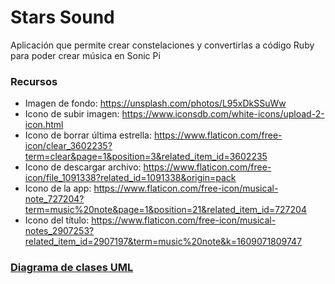 # Stars Sound
Aplicación que permite crear constelaciones y convertirlas a código Ruby para poder crear música en Sonic Pi

### Recursos
* Imagen de fondo: https://unsplash.com/photos/L95xDkSSuWw
* Icono de subir imagen: https://www.iconsdb.com/white-icons/upload-2-icon.html
* Icono de borrar última estrella: https://www.flaticon.com/free-icon/clear_3602235?term=clear&page=1&position=3&related_item_id=3602235
* Icono de descargar archivo: https://www.flaticon.com/free-icon/file_1091338?related_id=1091338&origin=pack
* Icono de la app: https://www.flaticon.com/free-icon/musical-note_727204?term=music%20note&page=1&position=21&related_item_id=727204
* Icono del título: https://www.flaticon.com/free-icon/musical-notes_2907253?related_item_id=2907197&term=music%20note&k=1609071809747

### [Diagrama de clases UML](https://viewer.diagrams.net/?highlight=0000ff&edit=_blank&layers=1&nav=1&title=StarsSound.drawio#R7V1bc5s6EP41nkkf7OHqy2PstD05pz3NSXrLU0cxiq0pRhRwE%2FfXnxWIm2Rs7ODgOOpkGrQSC2i%2FXa0%2BCdIxJ4vH9wHy5x%2Bpg92OoTmPHfOiYxj6wB7CLyZZJZKRqSeCWUAc3igX3JA%2FmAs1Ll0SB4elhhGlbkT8snBKPQ9Po5IMBQF9KDe7p275qj6aYUlwM0WuLP1GnGieSIfGIJf%2Fhclsnl5Z74%2BSmgVKG%2FMnCefIoQ8Fkfm2Y04CSqPkaPE4wS7rvLRfvl2uvrkffvbf%2F%2F1f%2BAt9Gf%2Fz%2Bd%2Bv3UTZu11OyR4hwF60t%2BrLiCDt03z%2B0e3f%2Fng%2Fo%2Bj66xU%2FRfuN3CXvr7PzNyD4DCa6ogQulzx6tEr7M3wgCxd5UBrfUy%2B64TXQG2PkkpkHx1O4TRyA4DcOIgKmOOcVEfVBOp0T1%2FmAVnTJHiaM0PRnWhrPaUD%2BgFrkQpUOAqgOIo4qo19qccPOBLEG0gCH0OYq7SE9E31AYcTbTKnrIj8kd%2FENsyYLFMyIN6ZRRBepIrr0HOzwUmbyuBAF9GcGInY%2B7zx4SvwooG2LqfQMP%2BB4mC5wFKzgPK7F0LhdHnLE6iMumxfROuRCxL1klunK1F%2BDVyFvBg%2Bd6zf5adyndWvN9fprrgcWKF0OuWBoD0V4zLotLOIPDgqPlotiVO6AUF1C6EdEvNg%2F2S%2B4IfPxHGxxdblgkQC0Jb%2Bzigly3TuGMRJG2ANcGpqbHQrgBjtGBSC7%2BD6qhHHooynxZh%2FiNhdWLrnm%2FcVEFM69d2MIzYnjYC%2BGWIQilKCQ4cpnfhZ3qD2GH%2Bj2idazOzbc0ATKel6GH9Y8iCbUAzQiEmMMA8QfMIN5PUBWBwIZkKuy3bfh0baq4VgCxq4osCQUSLZzSRyU5tEijx2iw24x7AJMxNSllvzMDH3R1SVrm7K1zTWWddEdhjAakohQpj9I2goWb8uow5pBZnggm9qSTf3lnUumxeHnrODsbwpOXTo02d3dsb6D%2FAEUUrgsJBQBhsCUaHmzqX08ymkzHA8zZxVXyW4t1T6HmJprV3GkHuSG9SA3Mg6Eub6EuTGZqUTn2ROddFwxa8Yg%2B%2FTznDWJDnbIcqHQ2XoartAqodWU0HqzgERbgbUtsJqjoQJrBVjlTBMyO7RgwHKTdKdYgtwNe04mm5VazPL0qADwwqRDxO8dR0oyGRgD%2FGYxXibUpYD3C4%2FGfgFXPGdsF0ioH6d3IHlH2IPGQHJQOI8hpsdV0CHfWQ3kc7x4W6y7eOSnJaVVWnokUeE0KN0WavKTWCE9J3lW7EgsWx20QifRZTDFNcY98FlIwXfPLDketZ5RwmPXtKvxGGAXReR3%2BYk24J9HtQz7ozL2B4IHJc%2Bch8J3FXose7OepEs26Ekb0vv7EJfaNOY6csKswN8g%2BM0jArW9fvzYFdWiIomjfAKsASVoVWjBp7yVD2WNzPJD6dpO9y60h4PkDpr1sYHysQP6WF%2B52CFdbLPHHImHDSUPS5a5Ltmk4x5N8XgJTuRJbqcmLs8%2FyzaNmhOX17D4NZKAq1a%2FDsBaJwHieJe%2FUpdQ619NmrXtBTBDpnyzZSZhZHryOhhXU2MhzKGfvAncxE%2B1rrUDlNpe2EoDQgFLF9jFkcpsjiezsa1RzXHk5BMbQ14%2FUJTss8yYj3ImbIuI33cmbGvNzYQbw7q8eemL71LkqNDc2sYDFYpzeK5bHVPBtCn6MfF%2BFXWfiX%2B0zd34R6H9YfhHQ15Fg9AahB%2BRh2YxJ3N2Q1gEgeFAnnSp8eDwqbourukqFrIAX3mBqhtDFIIR4yoELBOYeyNvitfTFOzM2MUYIwnyOL9nGuCYZ%2FJMcxBKfvB6yQejYg3raOhJeX1Fsp6iJ3c1a%2Bv0pLz4AIP6JffuEpWIHIe58Fnix7H%2FFqudmIliA0PcqljFtt0zbxeYSeX6NTHSNu%2BYDmNCaqOSmDaSmL4uJDF1Q8grSGJMebGl20nXPB6FBCWRrtZKGTxUrKqOBcebppiGSlOaN2vbaYopLyVkq6hxupG5%2BKTo2ZOSQ1esqUJ28l1MV26l%2FEV8bRD%2FWiI3TJMhGs1xoLKbvaDVenZT471jmdncMvyXc4WcBo3ZTWeG09wIu3f04W0uGMcCqEiR8VT2cgMpWSbJLK72ifyjbg2F%2FGQkpB11CUhIKoabNW1lILmmriXckgClwy0LmTV49zgZLTjtlhBRk4uPE%2FAkN9aNDET8Ayz8ap3ssyd7%2BfVm0rv7RDylsHw2U9V4C6LKVOlo%2FVJt1YzrdwflgPJslpOpyymbBRKvkl8spH6iTeWMq870NcsHN1t6pynkelisMX8VUp4KC2mIGDWDE7Mc1y3t2ZAic5gT5P1G4c1aMlrxGYfnM0aD8thce6rxGugMmZxlFEW2D%2FzuvbgTvNuRVmrCUlFNUKqiwvFSGilCFaXRpFnbpjQsmat0AvRQtQk8XX3Zlejo9XqVJRUDaoOlbZLCqkFrKpKibgaqZyN8ygiIOWhtkiKDRpWm4ycprHX7tE%2BEpEj85mRICqsGV%2FliSYottnrZJIUlM4GKpGgCFidHUlgyEZnkhIqdqERhraCzR%2F7RF%2FIEYx1bsC4RNMTd0qfHTljrd4xenfu%2Bi%2BP9374vUBOQt4Pp3CubxQPfVtOUnYfIZjaJ9g9GVahNogcw66htqkLmIbPdF5yuOCu5fZGACJblN9KVpzcCibYJCbvGTKRVQiJ7v6yr9TQje6ssflmsp%2BuDzpbXzFjpCgcEuoulUE28R7b184dVLNRh2ZCh8IlCU8xd6pIhI5FV2fmVsda5EPuEN2zYp7Vhwz7lDRtbbPWyuRBbbdjYkwvZAouT40L68nwiXs%2F%2BETK79HwHS4BRtMgz0iJbN2n0T54G6cuTo8IS7nVVQHuFU5p%2BM%2FssxHGqsSlNuhNJkRdNmtVumbwYyPssYLBa%2BmdvOoPSp%2FUmRudc4%2F%2FDSFomJsqVzLN7CbFh1tcxuCi%2BLsv2eqg3RvZCVNvcx8DYHiiOg%2FsQvq2T0xy7fFtH77T6aW9u7a3kSRVjdmDyxCxPovR9%2F1DEyDZ7mi7o0nuaPcr%2F2WXVx0%2BnDE54a0kSBU6GThmc8taSLbZ62XTKQG0t2ZNO2QKLQ9EpulVSm335%2BylQgWL%2BV8qT5vnfejff%2Fg8%3D "Diagrama UML en Draw.io")
